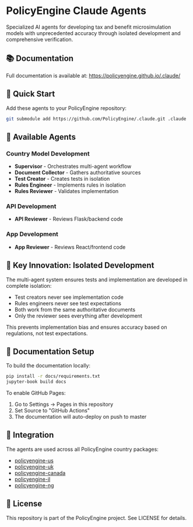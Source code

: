 # PolicyEngine Claude Agents

Specialized AI agents for developing tax and benefit microsimulation models with unprecedented accuracy through isolated development and comprehensive verification.

## 📚 Documentation

Full documentation is available at: https://policyengine.github.io/.claude/

## 🚀 Quick Start

Add these agents to your PolicyEngine repository:

```bash
git submodule add https://github.com/PolicyEngine/.claude.git .claude
```

## 🤖 Available Agents

### Country Model Development
- **Supervisor** - Orchestrates multi-agent workflow
- **Document Collector** - Gathers authoritative sources
- **Test Creator** - Creates tests in isolation
- **Rules Engineer** - Implements rules in isolation  
- **Rules Reviewer** - Validates implementation

### API Development
- **API Reviewer** - Reviews Flask/backend code

### App Development
- **App Reviewer** - Reviews React/frontend code

## 🔑 Key Innovation: Isolated Development

The multi-agent system ensures tests and implementation are developed in complete isolation:
- Test creators never see implementation code
- Rules engineers never see test expectations
- Both work from the same authoritative documents
- Only the reviewer sees everything after development

This prevents implementation bias and ensures accuracy based on regulations, not test expectations.

## 📖 Documentation Setup

To build the documentation locally:

```bash
pip install -r docs/requirements.txt
jupyter-book build docs
```

To enable GitHub Pages:
1. Go to Settings → Pages in this repository
2. Set Source to "GitHub Actions"
3. The documentation will auto-deploy on push to master

## 🔗 Integration

The agents are used across all PolicyEngine country packages:
- [policyengine-us](https://github.com/PolicyEngine/policyengine-us)
- [policyengine-uk](https://github.com/PolicyEngine/policyengine-uk)
- [policyengine-canada](https://github.com/PolicyEngine/policyengine-canada)
- [policyengine-il](https://github.com/PolicyEngine/policyengine-il)
- [policyengine-ng](https://github.com/PolicyEngine/policyengine-ng)

## 📝 License

This repository is part of the PolicyEngine project. See LICENSE for details.